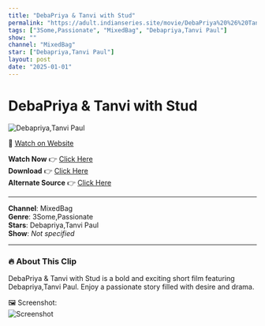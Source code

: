 ```yaml
---
title: "DebaPriya & Tanvi with Stud"
permalink: "https://adult.indianseries.site/movie/DebaPriya%20%26%20Tanvi%20with%20Stud"
tags: ["3Some,Passionate", "MixedBag", "Debapriya,Tanvi Paul"]
show: ""
channel: "MixedBag"
star: ["Debapriya,Tanvi Paul"]
layout: post
date: "2025-01-01"
---
```


# DebaPriya & Tanvi with Stud

![Debapriya,Tanvi Paul](https://shorts.desisins.com/wp-content/uploads/2023/12/Tanvi-DesiSins.com_.jpg)

🔗 [Watch on Website](https://adult.indianseries.site/movie/DebaPriya%20%26%20Tanvi%20with%20Stud)

**Watch Now** 👉 [Click Here](https://adult.indianseries.site/movie/DebaPriya%20%26%20Tanvi%20with%20Stud)  
**Download** 👉 [Click Here](https://adult.indianseries.site/movie/DebaPriya%20%26%20Tanvi%20with%20Stud)  
**Alternate Source** 👉 [Click Here](https://adult.indianseries.site/movie/DebaPriya%20%26%20Tanvi%20with%20Stud)

---

**Channel**: MixedBag  
**Genre**: 3Some,Passionate  
**Stars**: Debapriya,Tanvi Paul  
**Show**: *Not specified*

---

### 🔥 About This Clip

DebaPriya & Tanvi with Stud is a bold and exciting short film featuring Debapriya,Tanvi Paul. Enjoy a passionate story filled with desire and drama.
 
🖼️ Screenshot:  
![Screenshot](https://shorts.desisins.com/wp-content/uploads/2023/12/Tanvi-DesiSins.com_.jpg)
